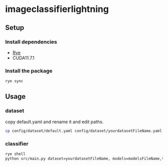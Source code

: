 # imageclassifierlightning

## Setup

### Install dependencies
- [Rye](https://rye-up.com/guide/installation/)
- CUDA11.7.1

### Install the package
```bash
rye sync
```

## Usage
### dataset
copy default.yaml and rename it and edit paths.
```bash
cp config/dataset/default.yaml config/dataset/yourdatasetFileName.yaml
```

### classifier
```bash
rye shell
python src/main.py dataset=yourdatasetFileName, models=modelsFileName,trainer=trainerFileName
```
